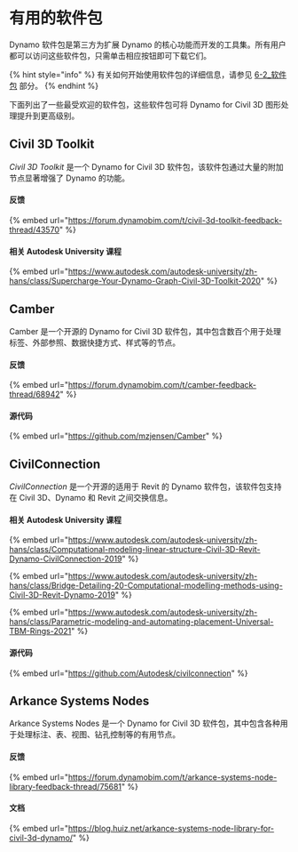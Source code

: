 # 有用的软件包

Dynamo 软件包是第三方为扩展 Dynamo 的核心功能而开发的工具集。所有用户都可以访问这些软件包，只需单击相应按钮即可下载它们。

{% hint style="info" %} 有关如何开始使用软件包的详细信息，请参见 [6-2_软件包](../6\_custom\_nodes\_and\_packages/6-2\_packages/ "mention") 部分。 {% endhint %}

下面列出了一些最受欢迎的软件包，这些软件包可将 Dynamo for Civil 3D 图形处理提升到更高级别。

## Civil 3D Toolkit

_Civil 3D Toolkit_ 是一个 Dynamo for Civil 3D 软件包，该软件包通过大量的附加节点显著增强了 Dynamo 的功能。

#### 反馈

{% embed url="https://forum.dynamobim.com/t/civil-3d-toolkit-feedback-thread/43570" %}

#### 相关 Autodesk University 课程

{% embed url="https://www.autodesk.com/autodesk-university/zh-hans/class/Supercharge-Your-Dynamo-Graph-Civil-3D-Toolkit-2020" %}

## Camber

Camber 是一个开源的 Dynamo for Civil 3D 软件包，其中包含数百个用于处理标签、外部参照、数据快捷方式、样式等的节点。

#### 反馈

{% embed url="https://forum.dynamobim.com/t/camber-feedback-thread/68942" %}

#### 源代码

{% embed url="https://github.com/mzjensen/Camber" %}

## CivilConnection

_CivilConnection_ 是一个开源的适用于 Revit 的 Dynamo 软件包，该软件包支持在 Civil 3D、Dynamo 和 Revit 之间交换信息。

#### 相关 Autodesk University 课程

{% embed url="https://www.autodesk.com/autodesk-university/zh-hans/class/Computational-modeling-linear-structure-Civil-3D-Revit-Dynamo-CivilConnection-2019" %}

{% embed url="https://www.autodesk.com/autodesk-university/zh-hans/class/Bridge-Detailing-20-Computational-modelling-methods-using-Civil-3D-Revit-Dynamo-2019" %}

{% embed url="https://www.autodesk.com/autodesk-university/zh-hans/class/Parametric-modeling-and-automating-placement-Universal-TBM-Rings-2021" %}

#### 源代码

{% embed url="https://github.com/Autodesk/civilconnection" %}

## Arkance Systems Nodes

Arkance Systems Nodes 是一个 Dynamo for Civil 3D 软件包，其中包含各种用于处理标注、表、视图、钻孔控制等的有用节点。

#### 反馈

{% embed url="https://forum.dynamobim.com/t/arkance-systems-node-library-feedback-thread/75681" %}

#### 文档

{% embed url="https://blog.huiz.net/arkance-systems-node-library-for-civil-3d-dynamo/" %}
